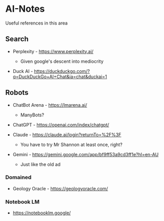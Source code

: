 # AI-Notes
Useful references in this area

## Search
- Perplexity - https://www.perplexity.ai/
    - Given google's descent into mediocrity

- Duck AI - https://duckduckgo.com/?q=DuckDuckGo+AI+Chat&ia=chat&duckai=1

## Robots
- ChatBot Arena - https://lmarena.ai/
    - ManyBots?
- ChatGPT - https://openai.com/index/chatgpt/
- Claude - https://claude.ai/login?returnTo=%2F%3F
    - You have to try Mr Shannon at least once, right?

- Gemini - https://gemini.google.com/app/bf9ff53a9cd3ff1e?hl=en-AU
    - Just like the old ad


### Domained
- Geology Oracle - https://geologyoracle.com/

### Notebook LM
- https://notebooklm.google/

